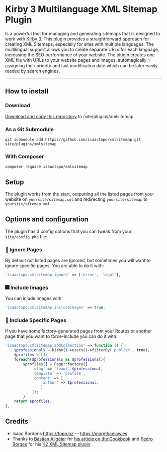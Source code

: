 # Kirby 3 Multilanguage XML Sitemap Plugin

Is a powerful tool for managing and generating sitemaps that is designed to work with [Kirby 3](https://getkirby.com). This plugin provides a straightforward approach for creating XML Sitemaps, especially for sites with multiple languages. The multilingual support allows you to create separate URLs for each language, increasing the SEO performance of your website. The plugin creates one XML file with URLs to your website pages and images, automagically ✨ assigning their priority and last modification date which can be later easily readed by search engines.

****
## How to install

### Download

[Download and copy this repository](https://github.com/isaactopo/xmlsitemap/archive/main.zip) to /site/plugins/xmlsitemap

### As a Git Submodule
```git submodule add https://github.com/isaactopo/xmlsitemap.git site/plugins/xmlsitemap```

### With Composer
```composer require isaactopo/xmlsitemap```

## Setup

The plugin works from the start, outputting all the listed pages from your website on `yoursite/sitemap.xml` and redirecting `yoursite/sitemap` to `yoursite/sitemap.xml`

## Options and configuration
The plugin has 3 config options that you can tweak from your `site/config.php` file:

### 🙈 Ignore Pages
By default not listed pages are Ignored, but sometimes you will want to ignore specific pages. You are able to do it with:
```php
'isaactopo.xmlsitemap.ignore' => ['error', 'legal'],
```
### 🎆 Include Images
You can inlude images with:
```php
'isaactopo.xmlsitemap.includeImages' => true,
```
### 🧾 Include Specific Pages
If you have some factory-generated pages from your Routes or another page that you want to force-include you can do it with:
```php
'isaactopo.xmlsitemap.addCollection' => function () {
    $professionals = kirby()->users()->filterBy('publish', true);
    $profiles = [];
    foreach($professionals as $professional){
        $profiles[] = Page::factory([
            'slug' => 'team/'.$professional,
            'template' => 'profile',
            'content' => [
                'author' => $professional,
                ]
            ]);
        }
    return $profiles;
},
```
## Credits

- Isaac Bordons <https://topo.bz> — <https://morethanlaw.es>
- Thanks to [Bastian Allgeier](https://github.com/bastianallgeier) for [his article on the Cookbook](https://getkirby.com/docs/cookbook/content/sitemap) and [Pedro Borges](https://github.com/pedroborges) for his [K2 XML Sitemap plugin](https://github.com/pedroborges/kirby-xml-sitemap)
